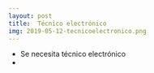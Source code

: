 ```yaml
---
layout: post
title:  Técnico electrónico
img: 2019-05-12-tecnicoelectronico.png
---
```


 
- Se necesita técnico electrónico
- 